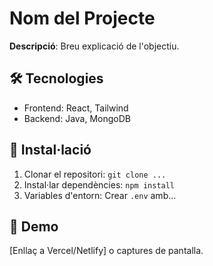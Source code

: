 # Nom del Projecte  
**Descripció**: Breu explicació de l'objectiu.  

## 🛠 Tecnologies  
- Frontend: React, Tailwind  
- Backend: Java, MongoDB  

## 🚀 Instal·lació  
1. Clonar el repositori: `git clone ...`  
2. Instal·lar dependències: `npm install`  
3. Variables d'entorn: Crear `.env` amb...  

## 📸 Demo  
[Enllaç a Vercel/Netlify] o captures de pantalla.
